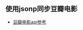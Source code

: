 ## 使用jsonp同步豆瓣电影

- [豆瓣电影api参考](https://github.com/jokermonn/-Api/blob/master/DoubanMovie.md#introduce)
